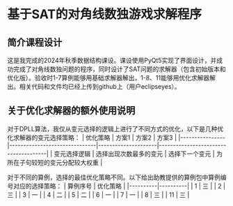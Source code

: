 # 基于SAT的对角线数独游戏求解程序

## 简介课程设计
这是我完成的2024年秋季数据结构课设。课设使用PyQt5实现了界面设计，并成功完成了对角线数独问题的程序，同时设计了SAT问题的求解器（包含初始版本和优化版）。验收时1-7算例能够用基础求解器解出，1-8、11能够用优化求解器解出。相关代码和文件均已经上传到github上（用户eclipseyes）。

## 关于优化求解器的额外使用说明
对于DPLL算法，我仅从变元选择的逻辑上进行了不同方式的优化，以下是几种优化求解器的变元选择策略：
| 优化策略       | 方案1                         | 方案2               | 方案3                                |
|----------------|-------------------------------|---------------------|--------------------------------------|
| 变元选择逻辑   | 选择出现次数最多的变元         | 选择下一个变元      | 为所在子句较短的变元分配较大权重     |


对于不同的算例，选择的最佳优化策略不同。以下给出助教提供的算例包中算例编号对应的选择策略：
| 算例序号 | 优化策略 |
|----------|----------|
| 1        | 三        |
| 2        | 三        |
| 3        | 一        |
| 4        | 二        |
| 5        | 二        |
| 6        | 一        |
| 7        | 一        |
| 8        | 三        |
| 11       | 三        |

